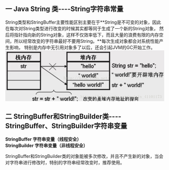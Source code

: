 ## 一 Java String 类----String字符串常量
String类型和StringBuffer主要性能区别主要在于**String是不可变的对象，因此在每次对String类型进行改变的时候其实都等同于生成了一个新的String对象，
然后将指针指向新的String对象，这样不仅效率低下，而且大量的浪费有限的内存空间，所以经常改变的字符串最好不要用String。**每次生成对象都会对系统性能产生影响，
特别是内存中无引用对象多了以后，还会引起JVM的GC开始工作。
![image](https://github.com/Yeats-C/learning-materials/blob/master/image/20180411091757991.png)

## 二 StringBuffer和StringBuilder类----StringBuffer、StringBuilder字符串变量
**StringBuffer 字符串变量（线程安全）**
**StringBuilder 字符串变量（非线程安全）**

StringBuffer和StringBuilder类的对象能被多次修改，并且不产生新的对象，当会对字符串进行修改时，特别的字符串经常改变时，推荐使用。
